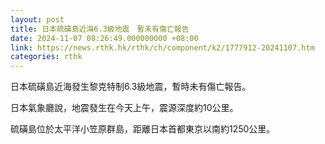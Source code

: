 ```yaml
---
layout: post
title: 日本硫磺島近海6.3級地震　暫未有傷亡報告
date: 2024-11-07 08:26:49.000000000 +08:00
link: https://news.rthk.hk/rthk/ch/component/k2/1777912-20241107.htm
categories: rthk
---
```


日本硫磺島近海發生黎克特制6.3級地震，暫時未有傷亡報告。

日本氣象廳說，地震發生在今天上午，震源深度約10公里。

硫磺島位於太平洋小笠原群島，距離日本首都東京以南約1250公里。
